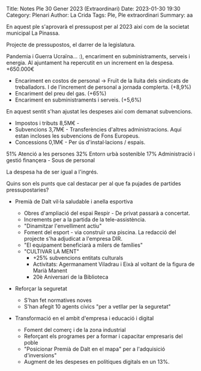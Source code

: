 Title: Notes Ple 30 Gener 2023 (Extraordinari)
Date: 2023-01-30 19:30
Category: Plenari
Author: La Crida
Tags: Ple, Ple extraordinari
Summary: aa

En aquest ple s'aprovarà el pressupost per al 2023 així com de la societat municipal La Pinassa.

Projecte de pressupostos, el darrer de la legislatura.

Pandemia i Guerra Ucraïna... :), encariment en subministraments, serveis i energia. Al ajuntament ha repercutit en un increment en la despesa. +650.000€

* Encariment en costos de personal -> Fruït de la lluita dels sindicats de treballadors. I de l'increment de personal a jornada complerta. (+8,9%)
* Encariment del preu del gas. (+65%)
* Encariment en subministraments i serveis. (+5,6%)

En aquest sentit s'han ajustat les despeses així com demanat subvencions.

* Impostos i tributs 8,5M€ -  
* Subvencions 3,7M€ - Transferències d'altres administracions. Aquí estan incloses les subvencions de Fons Europeus.
* Concessions 0,1M€ - Per ús d'instal·lacions / espais.

51% Atenció a les persones
32% Entorn urbà sostenible
17% Administració i gestió finançera - Sous de personal

La despesa ha de ser igual a l'ingrés.

Quins son els punts que cal destacar per al que fa pujades de partides pressupostaries?

* Premià de Dalt vil·la saludable i anella esportiva
    + Obres d'ampliació del espai Respir - De privat passarà a concertat.
    + Increments per a la partida de la tele-assistència.
    + "Dinamitzar l'envelliment actiu"
    + Foment del esport - via construïr una piscina. La redacció del projecte s'ha adjudicat a l'empresa DIR.
    + "El equipament beneficiarà a milers de famílies"
    + "CULTIVAR LA MENT" 
        - +25% subvencions entitats culturals
        - Activitats: Agermanament Viladrau i Eixà al voltant de la figura de Marià Manent
        - 20è Aniversari de la Biblioteca

* Reforçar la seguretat 
    + S'han fet normatives noves
    + S'han afegit 10 agents cívics "per a vetllar per la seguretat"

* Transformació en el ambit d'empresa i educació i digital
    + Foment del comerç i de la zona industrial
    + Reforçant els programes per a formar i capacitar empresaris del poble
    + "Posicionar Premià de Dalt en el mapa" per a l'adquisició d'inversions"
    + Augment de les despeses en polítiques digitals en un 13%.


